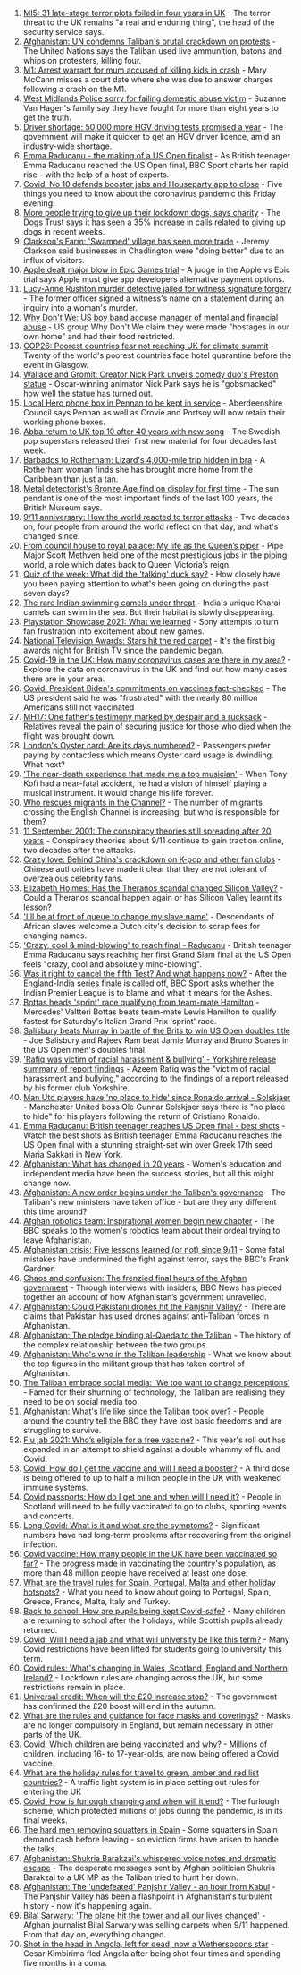 1. [MI5: 31 late-stage terror plots foiled in four years in UK](https://www.bbc.co.uk/news/uk-58512901?at_medium=RSS&at_campaign=KARANGA) - The terror threat to the UK remains "a real and enduring thing", the head of the security service says.
2. [Afghanistan: UN condemns Taliban's brutal crackdown on protests](https://www.bbc.co.uk/news/world-asia-58520146?at_medium=RSS&at_campaign=KARANGA) - The United Nations says the Taliban used live ammunition, batons and whips on protesters, killing four.
3. [M1: Arrest warrant for mum accused of killing kids in crash](https://www.bbc.co.uk/news/uk-england-beds-bucks-herts-58515732?at_medium=RSS&at_campaign=KARANGA) - Mary McCann misses a court date where she was due to answer charges following a crash on the M1.
4. [West Midlands Police sorry for failing domestic abuse victim](https://www.bbc.co.uk/news/uk-england-birmingham-58515401?at_medium=RSS&at_campaign=KARANGA) - Suzanne Van Hagen's family say they have fought for more than eight years to get the truth.
5. [Driver shortage: 50,000 more HGV driving tests promised a year](https://www.bbc.co.uk/news/business-58521779?at_medium=RSS&at_campaign=KARANGA) - The government will make it quicker to get an HGV driver licence, amid an industry-wide shortage.
6. [Emma Raducanu - the making of a US Open finalist](https://www.bbc.co.uk/sport/tennis/58510368?at_medium=RSS&at_campaign=KARANGA) - As British teenager Emma Raducanu reached the US Open final, BBC Sport charts her rapid rise - with the help of a host of experts.
7. [Covid: No 10 defends booster jabs and Houseparty app to close](https://www.bbc.co.uk/news/uk-58517851?at_medium=RSS&at_campaign=KARANGA) - Five things you need to know about the coronavirus pandemic this Friday evening.
8. [More people trying to give up their lockdown dogs, says charity](https://www.bbc.co.uk/news/uk-58518892?at_medium=RSS&at_campaign=KARANGA) - The Dogs Trust says it has seen a 35% increase in calls related to giving up dogs in recent weeks.
9. [Clarkson's Farm: 'Swamped' village has seen more trade](https://www.bbc.co.uk/news/uk-england-oxfordshire-58519620?at_medium=RSS&at_campaign=KARANGA) - Jeremy Clarkson said businesses in Chadlington were "doing better" due to an influx of visitors.
10. [Apple dealt major blow in Epic Games trial](https://www.bbc.co.uk/news/technology-58522588?at_medium=RSS&at_campaign=KARANGA) - A judge in the Apple vs Epic trial says Apple must give app developers alternative payment options.
11. [Lucy-Anne Rushton murder detective jailed for witness signature forgery](https://www.bbc.co.uk/news/uk-england-hampshire-58516654?at_medium=RSS&at_campaign=KARANGA) - The former officer signed a witness's name on a statement during an inquiry into a woman's murder.
12. [Why Don't We: US boy band accuse manager of mental and financial abuse](https://www.bbc.co.uk/news/entertainment-arts-58520199?at_medium=RSS&at_campaign=KARANGA) - US group Why Don't We claim they were made "hostages in our own home" and had their food restricted.
13. [COP26: Poorest countries fear not reaching UK for climate summit](https://www.bbc.co.uk/news/uk-58360996?at_medium=RSS&at_campaign=KARANGA) - Twenty of the world's poorest countries face hotel quarantine before the event in Glasgow.
14. [Wallace and Gromit: Creator Nick Park unveils comedy duo's Preston statue](https://www.bbc.co.uk/news/uk-england-lancashire-58516735?at_medium=RSS&at_campaign=KARANGA) - Oscar-winning animator Nick Park says he is "gobsmacked" how well the statue has turned out.
15. [Local Hero phone box in Pennan to be kept in service](https://www.bbc.co.uk/news/uk-scotland-north-east-orkney-shetland-58516327?at_medium=RSS&at_campaign=KARANGA) - Aberdeenshire Council says Pennan as well as Crovie and Portsoy will now retain their working phone boxes.
16. [Abba return to UK top 10 after 40 years with new song](https://www.bbc.co.uk/news/entertainment-arts-58520198?at_medium=RSS&at_campaign=KARANGA) - The Swedish pop superstars released their first new material for four decades last week.
17. [Barbados to Rotherham: Lizard's 4,000-mile trip hidden in bra](https://www.bbc.co.uk/news/uk-england-south-yorkshire-58516337?at_medium=RSS&at_campaign=KARANGA) - A Rotherham woman finds she has brought more home from the Caribbean than just a tan.
18. [Metal detectorist's Bronze Age find on display for first time](https://www.bbc.co.uk/news/uk-england-shropshire-58508163?at_medium=RSS&at_campaign=KARANGA) - The sun pendant is one of the most important finds of the last 100 years, the British Museum says.
19. [9/11 anniversary: How the world reacted to terror attacks](https://www.bbc.co.uk/news/world-us-canada-58509703?at_medium=RSS&at_campaign=KARANGA) - Two decades on, four people from around the world reflect on that day, and what's changed since.
20. [From council house to royal palace: My life as the Queen’s piper](https://www.bbc.co.uk/news/uk-scotland-58476253?at_medium=RSS&at_campaign=KARANGA) - Pipe Major Scott Methven held one of the most prestigious jobs in the piping world, a role which dates back to Queen Victoria’s reign.
21. [Quiz of the week: What did the 'talking' duck say?](https://www.bbc.co.uk/news/world-58472583?at_medium=RSS&at_campaign=KARANGA) - How closely have you been paying attention to what's been going on during the past seven days?
22. [The rare Indian swimming camels under threat](https://www.bbc.co.uk/news/world-asia-india-58498881?at_medium=RSS&at_campaign=KARANGA) - India's unique Kharai camels can swim in the sea. But their habitat is slowly disappearing.
23. [Playstation Showcase 2021: What we learned](https://www.bbc.co.uk/news/newsbeat-58513874?at_medium=RSS&at_campaign=KARANGA) - Sony attempts to turn fan frustration into excitement about new games.
24. [National Television Awards: Stars hit the red carpet](https://www.bbc.co.uk/news/entertainment-arts-58508240?at_medium=RSS&at_campaign=KARANGA) - It's the first big awards night for British TV since the pandemic began.
25. [Covid-19 in the UK: How many coronavirus cases are there in my area?](https://www.bbc.co.uk/news/uk-51768274?at_medium=RSS&at_campaign=KARANGA) - Explore the data on coronavirus in the UK and find out how many cases there are in your area.
26. [Covid: President Biden's commitments on vaccines fact-checked](https://www.bbc.co.uk/news/58516873?at_medium=RSS&at_campaign=KARANGA) - The US president said he was "frustrated" with the nearly 80 million Americans still not vaccinated
27. [MH17: One father's testimony marked by despair and a rucksack](https://www.bbc.co.uk/news/world-europe-58518606?at_medium=RSS&at_campaign=KARANGA) - Relatives reveal the pain of securing justice for those who died when the flight was brought down.
28. [London's Oyster card: Are its days numbered?](https://www.bbc.co.uk/news/uk-england-london-58197631?at_medium=RSS&at_campaign=KARANGA) - Passengers prefer paying by contactless which means Oyster card usage is dwindling. What next?
29. ['The near-death experience that made me a top musician'](https://www.bbc.co.uk/news/stories-58465559?at_medium=RSS&at_campaign=KARANGA) - When Tony Kofi had a near-fatal accident, he had a vision of himself playing a musical instrument. It would change his life forever.
30. [Who rescues migrants in the Channel?](https://www.bbc.co.uk/news/uk-46758600?at_medium=RSS&at_campaign=KARANGA) - The number of migrants crossing the English Channel is increasing, but who is responsible for them?
31. [11 September 2001: The conspiracy theories still spreading after 20 years](https://www.bbc.co.uk/news/58469600?at_medium=RSS&at_campaign=KARANGA) - Conspiracy theories about 9/11 continue to gain traction online, two decades after the attacks.
32. [Crazy love: Behind China's crackdown on K-pop and other fan clubs](https://www.bbc.co.uk/news/world-asia-china-58459318?at_medium=RSS&at_campaign=KARANGA) - Chinese authorities have made it clear that they are not tolerant of overzealous celebrity fans.
33. [Elizabeth Holmes: Has the Theranos scandal changed Silicon Valley?](https://www.bbc.co.uk/news/technology-58469882?at_medium=RSS&at_campaign=KARANGA) - Could a Theranos scandal happen again or has Silicon Valley learnt its lesson?
34. ['I'll be at front of queue to change my slave name'](https://www.bbc.co.uk/news/world-europe-58492848?at_medium=RSS&at_campaign=KARANGA) - Descendants of African slaves welcome a Dutch city's decision to scrap fees for changing names.
35. ['Crazy, cool & mind-blowing' to reach final - Raducanu](https://www.bbc.co.uk/sport/tennis/58510530?at_medium=RSS&at_campaign=KARANGA) - British teenager Emma Raducanu says reaching her first Grand Slam final at the US Open feels "crazy, cool and absolutely mind-blowing".
36. [Was it right to cancel the fifth Test? And what happens now?](https://www.bbc.co.uk/sport/cricket/58517891?at_medium=RSS&at_campaign=KARANGA) - After the England-India series finale is called off, BBC Sport asks whether the Indian Premier League is to blame and what it means for the Ashes.
37. [Bottas heads 'sprint' race qualifying from team-mate Hamilton](https://www.bbc.co.uk/sport/formula1/58522437?at_medium=RSS&at_campaign=KARANGA) - Mercedes' Valtteri Bottas beats team-mate Lewis Hamilton to qualify fastest for Saturday's Italian Grand Prix 'sprint' race.
38. [Salisbury beats Murray in battle of the Brits to win US Open doubles title](https://www.bbc.co.uk/sport/tennis/58519907?at_medium=RSS&at_campaign=KARANGA) - Joe Salisbury and Rajeev Ram beat Jamie Murray and Bruno Soares in the US Open men's doubles final.
39. ['Rafiq was victim of racial harassment & bullying' - Yorkshire release summary of report findings](https://www.bbc.co.uk/sport/cricket/58514665?at_medium=RSS&at_campaign=KARANGA) - Azeem Rafiq was the "victim of racial harassment and bullying," according to the findings of a report released by his former club Yorkshire.
40. [Man Utd players have 'no place to hide' since Ronaldo arrival - Solskjaer](https://www.bbc.co.uk/sport/football/58512713?at_medium=RSS&at_campaign=KARANGA) - Manchester United boss Ole Gunnar Solskjaer says there is "no place to hide" for his players following the return of Cristiano Ronaldo.
41. [Emma Raducanu: British teenager reaches US Open final - best shots](https://www.bbc.co.uk/sport/av/tennis/58513418?at_medium=RSS&at_campaign=KARANGA) - Watch the best shots as British teenager Emma Raducanu reaches the US Open final with a stunning straight-set win over Greek 17th seed Maria Sakkari in New York.
42. [Afghanistan: What has changed in 20 years](https://www.bbc.co.uk/news/world-asia-58505044?at_medium=RSS&at_campaign=KARANGA) - Women's education and independent media have been the success stories, but all this might change now.
43. [Afghanistan: A new order begins under the Taliban's governance](https://www.bbc.co.uk/news/world-asia-58495112?at_medium=RSS&at_campaign=KARANGA) - The Taliban's new ministers have taken office - but are they any different this time around?
44. [Afghan robotics team: Inspirational women begin new chapter](https://www.bbc.co.uk/news/world-asia-58496148?at_medium=RSS&at_campaign=KARANGA) - The BBC speaks to the women's robotics team about their ordeal trying to leave Afghanistan.
45. [Afghanistan crisis: Five lessons learned (or not) since 9/11](https://www.bbc.co.uk/news/world-asia-58502199?at_medium=RSS&at_campaign=KARANGA) - Some fatal mistakes have undermined the fight against terror, says the BBC's Frank Gardner.
46. [Chaos and confusion: The frenzied final hours of the Afghan government](https://www.bbc.co.uk/news/world-asia-58477131?at_medium=RSS&at_campaign=KARANGA) - Through interviews with insiders, BBC News has pieced together an account of how Afghanistan’s government unravelled.
47. [Afghanistan: Could Pakistani drones hit the Panjshir Valley?](https://www.bbc.co.uk/news/58480299?at_medium=RSS&at_campaign=KARANGA) - There are claims that Pakistan has used drones against anti-Taliban forces in Afghanistan.
48. [Afghanistan: The pledge binding al-Qaeda to the Taliban](https://www.bbc.co.uk/news/world-asia-58473574?at_medium=RSS&at_campaign=KARANGA) - The history of the complex relationship between the two groups.
49. [Afghanistan: Who's who in the Taliban leadership](https://www.bbc.co.uk/news/world-asia-58235639?at_medium=RSS&at_campaign=KARANGA) - What we know about the top figures in the militant group that has taken control of Afghanistan.
50. [The Taliban embrace social media: 'We too want to change perceptions'](https://www.bbc.co.uk/news/world-asia-58466939?at_medium=RSS&at_campaign=KARANGA) - Famed for their shunning of technology, the Taliban are realising they need to be on social media too.
51. [Afghanistan: What's life like since the Taliban took over?](https://www.bbc.co.uk/news/world-asia-58434735?at_medium=RSS&at_campaign=KARANGA) - People around the country tell the BBC they have lost basic freedoms and are struggling to survive.
52. [Flu jab 2021: Who’s eligible for a free vaccine?](https://www.bbc.co.uk/news/health-53847025?at_medium=RSS&at_campaign=KARANGA) - This year's roll out has expanded in an attempt to shield against a double whammy of flu and Covid.
53. [Covid: How do I get the vaccine and will I need a booster?](https://www.bbc.co.uk/news/health-55045639?at_medium=RSS&at_campaign=KARANGA) - A third dose is being offered to up to half a million people in the UK with weakened immune systems.
54. [Covid passports: How do I get one and when will I need it?](https://www.bbc.co.uk/news/explainers-55718553?at_medium=RSS&at_campaign=KARANGA) - People in Scotland will need to be fully vaccinated to go to clubs, sporting events and concerts.
55. [Long Covid: What is it and what are the symptoms?](https://www.bbc.co.uk/news/health-57833394?at_medium=RSS&at_campaign=KARANGA) - Significant numbers have had long-term problems after recovering from the original infection.
56. [Covid vaccine: How many people in the UK have been vaccinated so far?](https://www.bbc.co.uk/news/health-55274833?at_medium=RSS&at_campaign=KARANGA) - The progress made in vaccinating the country's population, as more than 48 million people have received at least one dose.
57. [What are the travel rules for Spain, Portugal, Malta and other holiday hotspots?](https://www.bbc.co.uk/news/explainers-56997931?at_medium=RSS&at_campaign=KARANGA) - What you need to know about going to Portugal, Spain, Greece, France, Malta, Italy and Turkey.
58. [Back to school: How are pupils being kept Covid-safe?](https://www.bbc.co.uk/news/education-51643556?at_medium=RSS&at_campaign=KARANGA) - Many children are returning to school after the holidays, while Scottish pupils already returned.
59. [Covid: Will I need a jab and what will university be like this term?](https://www.bbc.co.uk/news/explainers-52753913?at_medium=RSS&at_campaign=KARANGA) - Many Covid restrictions have been lifted for students going to university this term.
60. [Covid rules: What's changing in Wales, Scotland, England and Northern Ireland?](https://www.bbc.co.uk/news/explainers-52530518?at_medium=RSS&at_campaign=KARANGA) - Lockdown rules are changing across the UK, but some restrictions remain in place.
61. [Universal credit: When will the £20 increase stop?](https://www.bbc.co.uk/news/uk-41487126?at_medium=RSS&at_campaign=KARANGA) - The government has confirmed the £20 boost will end in the autumn.
62. [What are the rules and guidance for face masks and coverings?](https://www.bbc.co.uk/news/health-51205344?at_medium=RSS&at_campaign=KARANGA) - Masks are no longer compulsory in England, but remain necessary in other parts of the UK.
63. [Covid: Which children are being vaccinated and why?](https://www.bbc.co.uk/news/health-57888429?at_medium=RSS&at_campaign=KARANGA) - Millions of children, including 16- to 17-year-olds, are now being offered a Covid vaccine.
64. [What are the holiday rules for travel to green, amber and red list countries?](https://www.bbc.co.uk/news/explainers-52544307?at_medium=RSS&at_campaign=KARANGA) - A traffic light system is in place setting out rules for entering the UK
65. [Covid: How is furlough changing and when will it end?](https://www.bbc.co.uk/news/explainers-52135342?at_medium=RSS&at_campaign=KARANGA) - The furlough scheme, which protected millions of jobs during the pandemic, is in its final weeks.
66. [The hard men removing squatters in Spain](https://www.bbc.co.uk/news/stories-58310532?at_medium=RSS&at_campaign=KARANGA) - Some squatters in Spain demand cash before leaving - so eviction firms have arisen to handle the talks.
67. [Afghanistan: Shukria Barakzai's whispered voice notes and dramatic escape](https://www.bbc.co.uk/news/world-asia-58345901?at_medium=RSS&at_campaign=KARANGA) - The desperate messages sent by Afghan politician Shukria Barakzai to a UK MP as the Taliban tried to hunt her down.
68. [Afghanistan: The 'undefeated' Panjshir Valley - an hour from Kabul](https://www.bbc.co.uk/news/world-asia-58329527?at_medium=RSS&at_campaign=KARANGA) - The Panjshir Valley has been a flashpoint in Afghanistan's turbulent history - now it's happening again.
69. [Bilal Sarwary: 'The plane hit the tower and all our lives changed'](https://www.bbc.co.uk/news/world-south-asia-58071592?at_medium=RSS&at_campaign=KARANGA) - Afghan journalist Bilal Sarwary was selling carpets when 9/11 happened. From that day on, everything changed.
70. [Shot in the head in Angola, left for dead, now a Wetherspoons star](https://www.bbc.co.uk/news/uk-58266180?at_medium=RSS&at_campaign=KARANGA) - Cesar Kimbirima fled Angola after being shot four times and spending five months in a coma.
